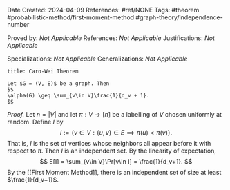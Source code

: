 Date Created: 2024-04-09
References: #ref/NONE
Tags: #theorem #probabilistic-method/first-moment-method #graph-theory/independence-number

Proved by: <i>Not Applicable</i>
References: <i>Not Applicable</i>
Justifications: <i>Not Applicable</i>

Specializations: <i>Not Applicable</i>
Generalizations: <i>Not Applicable</i>

```ad-theorem
title: Caro-Wei Theorem

Let $G = (V, E)$ be a graph. Then
$$
\alpha(G) \geq \sum_{v\in V}\frac{1}{d_v + 1}.
$$

```

<i>Proof.</i> Let $n = |V|$ and let $\pi:V\to [n]$ be a labelling of $V$ chosen uniformly at random. Define $I$ by
$$
I := \{v\in V: \{u,v\}\in E \implies \pi(u) < \pi(v) \}.
$$
That is, $I$ is the set of vertices whose neighbors all appear before it with respect to $\pi$. Then $I$ is an independent set. By the linearity of expectation,
$$
E[I] = \sum_{v\in V}\Pr[v\in I] = \frac{1}{d_v+1}.
$$
By the [[First Moment Method]], there is an independent set of size at least $\frac{1}{d_v+1}$.